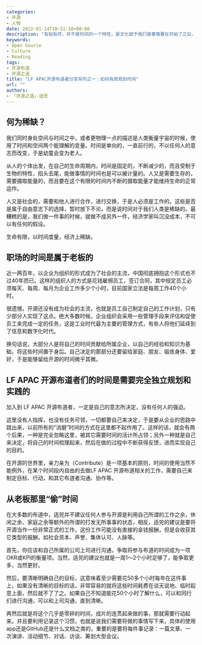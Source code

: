 ```yaml
---
categories:
- 开源
- 人物
date: 2022-01-14T10:51:18+08:00
description: "有始有终，并不是时间的一个特性，是文化赋予我们做事情要在开始了之后，尽最大努力完成它，世界所有的文化，对于半途而废都是持一种批判和鄙夷的态度的。但是没时间通常是大家放弃、懈怠的一个好借口。其实有更好的方法可以解决。"
keywords:
- Open Source
- Culture
- Reading
tags:
- 开源布道
- 开源之道
title: "LF APAC开源布道者分享系列之一：如何有效规划时间"
url: ""
authors:
- 「开源之道」·适兕
---
```


## 何为稀缺？

我们同时身处空间与时间之中，或者更物理一点的描述是人类衡量宇宙的时候，使用了时间和空间两个能理解的变量。时间是单向的，一直前行的，不以任何人的意志而改变，于是幼童会变为老人。

从人的个体出发，在自己的生命周期内，时间是固定的，不断减少的，而且受制于生物的特性，掐头去尾，能做事情的时间也是可以被计量的。人又是需要生存的，需要摄取能量的，而且要在这个有限的时间内不断的摄取能量才能维持生命的正常运作。

人又是社会的，需要和他人进行合作，进行交换，于是人必须是工作的。这些是否是属于自由意志下的选择，暂时放下不论。而是说时间对于我们人类是稀缺的。最糟糕的是，我们做一件事的时候，就做不成另外一件，经济学家叫沉没成本，不可以有任何的假设。

生命有限，以时间度量，经济上稀缺。

## 职场的时间是属于老板的

近一两百年，以企业为组织的形式成为了社会的主流，中国彻底拥抱这个形式也不过40年而已。这样的组织人的方式是花钱雇佣员工，签订合同，其中规定员工必须每天、每周、每月为企业工作多少个小时，目前国家立法是每周工作40个小时。

很遗憾，开源还没有成为社会的主流，也就是员工自己制定自己的工作计划，只有少部分人实现了这点。绝大多数时候，企业组织会采用一些管理手段来评估和促使员工来完成一定的任务，这是工业时代最为主要的管理方式，有些人将他们延续到了信息和数字化时代。

换句话说，大部分人是将自己的时间贡献给所属企业，以自己的经验和知识为基础，将这些时间置于身后。自己决定的那部分还要留给家庭、朋友、锻炼身体、爱好，于是能够留给开源的时间微乎其微。

## LF APAC 开源布道者们的时间是需要完全独立规划和实践的

加入到 LF APAC 开源布道者，一定是自己的意志所决定，没有任何人的强迫。

这里没有人指挥，也没有任务可领，一切都要自己来决定，于是要从企业的思路中跳出来，以前所有的“消磨”时间的方式在这里都不起作用了。这样的话，就会有两个后果，一种是完全忽略这里，被其它需要时间的活计所占领；另外一种就是自己来决定，将自己的时间梳理起来，然后在做的过程中不断获得反馈，进而实现自己的目的。

在开源的世界里，亲力亲为（Contribute）是一项基本的原则，时间的使用当然不能例外，在某个时间段内自由的去做LF APAC 开源布道相关的工作，需要自己来制定目标、行动，和其它布道者沟通、协作等。

## 从老板那里“偷”时间

在大多数的布道中，适兕并不建议任何人参与开源是利用自己所谓的工作之余，休闲之余、家庭之余等额外的所谓的打发无所事事的状态，相反，适兕的建议是要将开源当作一份非常正式的工作，这份工作可能没有直接的金钱报酬，但是会收获其它类型的报酬，如社会资本、声誉、集体认可、人脉等。

首先，你应该和自己所属的公司上司进行沟通，争取将参与布道的时间成为一项OKR或KPI的衡量项。当然，适兕的建议也就是一周1～2个小时足够了，能争取更多，当然更好。

然后，要清晰明确自己的目标，这意味着至少需要花50多个小时每年在这件事上，如果没有清晰的目标的话，非常容易的就将这些时间耗费在谈天说地、临时起意上面，然后就不了了之。如果自己不知道能花50个小时了解什么，可以和同行们进行沟通，可以和上司沟通，直到清晰。

再然后就是将这个几乎是零碎的时间，成片的连贯起来做的事，那就需要行动起来。并且要利用记录这个习惯，也就是说我们需要将做的事情写下来，具体的使用app还是GitHub还是什么文档之类的，重要的是要将每件事记录：一篇文章、一次演讲、活动细节、对话、访谈、筹划大型会议。
